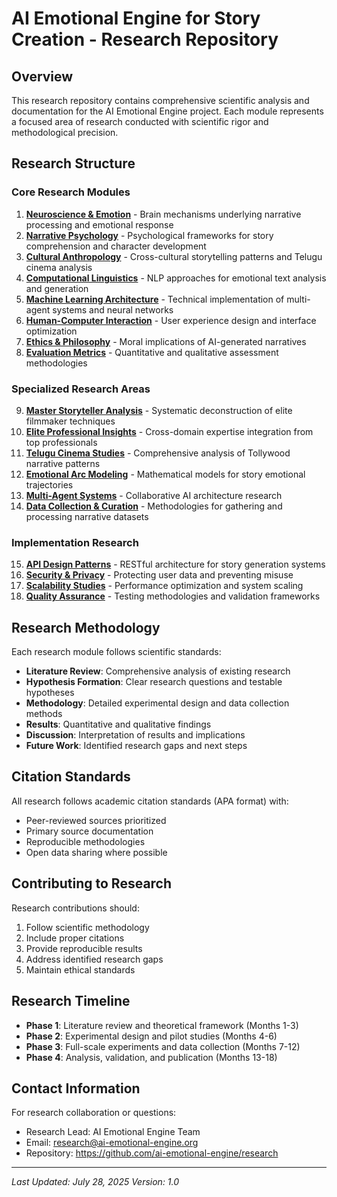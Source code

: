 # AI Emotional Engine for Story Creation - Research Repository

## Overview

This research repository contains comprehensive scientific analysis and documentation for the AI Emotional Engine project. Each module represents a focused area of research conducted with scientific rigor and methodological precision.

## Research Structure

### Core Research Modules

1. **[Neuroscience & Emotion](./01_neuroscience_emotion.md)** - Brain mechanisms underlying narrative processing and emotional response
2. **[Narrative Psychology](./02_narrative_psychology.md)** - Psychological frameworks for story comprehension and character development
3. **[Cultural Anthropology](./03_cultural_anthropology.md)** - Cross-cultural storytelling patterns and Telugu cinema analysis
4. **[Computational Linguistics](./04_computational_linguistics.md)** - NLP approaches for emotional text analysis and generation
5. **[Machine Learning Architecture](./05_ml_architecture.md)** - Technical implementation of multi-agent systems and neural networks
6. **[Human-Computer Interaction](./06_hci_research.md)** - User experience design and interface optimization
7. **[Ethics & Philosophy](./07_ethics_philosophy.md)** - Moral implications of AI-generated narratives
8. **[Evaluation Metrics](./08_evaluation_metrics.md)** - Quantitative and qualitative assessment methodologies

### Specialized Research Areas

9. **[Master Storyteller Analysis](./09_master_storyteller_analysis.md)** - Systematic deconstruction of elite filmmaker techniques
10. **[Elite Professional Insights](./10_elite_professional_insights.md)** - Cross-domain expertise integration from top professionals
11. **[Telugu Cinema Studies](./11_telugu_cinema_studies.md)** - Comprehensive analysis of Tollywood narrative patterns
12. **[Emotional Arc Modeling](./12_emotional_arc_modeling.md)** - Mathematical models for story emotional trajectories
13. **[Multi-Agent Systems](./13_multi_agent_systems.md)** - Collaborative AI architecture research
14. **[Data Collection & Curation](./14_data_collection.md)** - Methodologies for gathering and processing narrative datasets

### Implementation Research

15. **[API Design Patterns](./15_api_design_patterns.md)** - RESTful architecture for story generation systems
16. **[Security & Privacy](./16_security_privacy.md)** - Protecting user data and preventing misuse
17. **[Scalability Studies](./17_scalability_studies.md)** - Performance optimization and system scaling
18. **[Quality Assurance](./18_quality_assurance.md)** - Testing methodologies and validation frameworks

## Research Methodology

Each research module follows scientific standards:

- **Literature Review**: Comprehensive analysis of existing research
- **Hypothesis Formation**: Clear research questions and testable hypotheses
- **Methodology**: Detailed experimental design and data collection methods
- **Results**: Quantitative and qualitative findings
- **Discussion**: Interpretation of results and implications
- **Future Work**: Identified research gaps and next steps

## Citation Standards

All research follows academic citation standards (APA format) with:
- Peer-reviewed sources prioritized
- Primary source documentation
- Reproducible methodologies
- Open data sharing where possible

## Contributing to Research

Research contributions should:
1. Follow scientific methodology
2. Include proper citations
3. Provide reproducible results
4. Address identified research gaps
5. Maintain ethical standards

## Research Timeline

- **Phase 1**: Literature review and theoretical framework (Months 1-3)
- **Phase 2**: Experimental design and pilot studies (Months 4-6)
- **Phase 3**: Full-scale experiments and data collection (Months 7-12)
- **Phase 4**: Analysis, validation, and publication (Months 13-18)

## Contact Information

For research collaboration or questions:
- Research Lead: AI Emotional Engine Team
- Email: research@ai-emotional-engine.org
- Repository: https://github.com/ai-emotional-engine/research

---

*Last Updated: July 28, 2025*
*Version: 1.0*